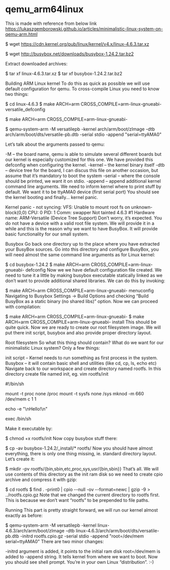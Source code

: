 # qemu_arm64linux
This is made with reference from below link
https://lukaszgemborowski.github.io/articles/minimalistic-linux-system-on-qemu-arm.html




$ wget https://cdn.kernel.org/pub/linux/kernel/v4.x/linux-4.6.3.tar.xz


$ wget http://busybox.net/downloads/busybox-1.24.2.tar.bz2

Extract downloaded archives:

$ tar xf linux-4.6.3.tar.xz
$ tar xf busybox-1.24.2.tar.bz2


Building ARM Linux kernel
To do this as quick as possible we will use default configuration for qemu. To cross-compile Linux you need to know two things:



$ cd linux-4.6.3
$ make ARCH=arm CROSS_COMPILE=arm-linux-gnueabi- versatile_defconfig


$ make ARCH=arm CROSS_COMPILE=arm-linux-gnueabi-


$ qemu-system-arm -M versatilepb -kernel arch/arm/boot/zImage -dtb arch/arm/boot/dts/versatile-pb.dtb  -serial stdio -append "serial=ttyAMA0"


Let’s talk about the arguments passed to qemu:

-M – the board name, qemu is able to simulate several different boards but our kernel is especially customized for this one. We have provided this defconfig when configuring the kernel.
-kernel – the kernel binary itself
-dtb – device tree for the board, I can discus this file on another occasion, but assume that it’s mandatory to boot the system
-serial – where the console should be printed, we want it on stdio.
-append – append additional kernel command line arguments. We need to inform kernel where to print stuff by default. We want it to be ttyAMA0 device (first serial port)
You should see the kernel booting and finally… kernel panic.

Kernel panic - not syncing: VFS: Unable to mount root fs on unknown-block(0,0)
CPU: 0 PID: 1 Comm: swapper Not tainted 4.6.3 #1
Hardware name: ARM-Versatile (Device Tree Support)
Don’t worry, it’s expected. You do not have a device with a valid root file system. We will provide it in a while and this is the reason why we want to have BusyBox. It will provide basic functionality for our small system.

Busybox
Go back one directory up to the place where you have extracted your BusyBox sources. Go into this directory and configure BusyBox, you will need almost the same command line arguments as for Linux kernel:

$ cd busybox-1.24.2
$ make ARCH=arm CROSS_COMPILE=arm-linux-gnueabi- defconfig
Now we we have default configuration file created. We need to tune it a little by making busybox executable statically linked as we don’t want to provide additional shared libraries. We can do this by invoking:

$ make ARCH=arm CROSS_COMPILE=arm-linux-gnueabi- menuconfig
Navigating to Busybox Settings -> Build Options and checking “Build BusyBox as a static binary (no shared libs)” option. Now we can proceed with compilation:

$ make ARCH=arm CROSS_COMPILE=arm-linux-gnueabi-
$ make ARCH=arm CROSS_COMPILE=arm-linux-gnueabi- install
This should be quite quick. Now we are ready to create our root filesystem image. We will put there init script, busybox and also provide proper directory layout.

Root filesystem
So what this thing should contain? What do we want for our minimalistic Linux system? Only a few things:

init script – Kernel needs to run something as first process in the system.
Busybox – it will contain basic shell and utilities (like cd, cp, ls, echo etc)
Navigate back to our workspace and create directory named rootfs. In this directory create file named init, eg. vim rootfs/init

#!/bin/sh

mount -t proc none /proc
mount -t sysfs none /sys
mknod -m 660 /dev/mem c 1 1

echo -e "\nHello!\n"

exec /bin/sh


Make it executable by:

$ chmod +x rootfs/init
Now copy busybox stuff there:

$ cp -av busybox-1.24.2/_install/* rootfs/
Now you should have almost everything, there is only one thing missing, ie. standard directory layout. Let’s create it:

$ mkdir -pv rootfs/{bin,sbin,etc,proc,sys,usr/{bin,sbin}}
That’s all. We will use contents of this directory as the init ram disk so we need to create cpio archive and compress it with gzip:

$ cd rootfs
$ find . -print0 | cpio --null -ov --format=newc | gzip -9 > ../rootfs.cpio.gz
Note that we changed the current directory to rootfs first. This is because we don’t want “rootfs” to be prepended to file paths.

Running
This part is pretty straight forward, we will run our kernel almost exactly as before:

$ qemu-system-arm -M versatilepb -kernel linux-4.6.3/arch/arm/boot/zImage -dtb linux-4.6.3/arch/arm/boot/dts/versatile-pb.dtb -initrd rootfs.cpio.gz -serial stdio -append "root=/dev/mem serial=ttyAMA0"
There are two minor changes:

-initrd argument is added, it points to the initial ram disk
root=/dev/mem is added to -append string. It tells kernel from where we want to boot.
Now you should see shell prompt. You’re in your own Linux “distribution”. :-)
